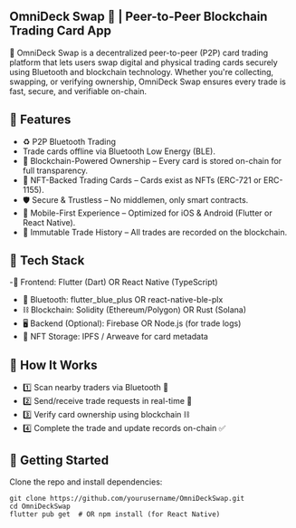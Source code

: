 ## OmniDeck Swap 🎴 | Peer-to-Peer Blockchain Trading Card App
🔄 OmniDeck Swap is a decentralized peer-to-peer (P2P) card trading platform that lets users swap digital and physical trading cards securely using Bluetooth and blockchain technology. Whether you're collecting, swapping, or verifying ownership, OmniDeck Swap ensures every trade is fast, secure, and verifiable on-chain.

## 🔹 Features
- ♻️ P2P Bluetooth Trading
-  Trade cards offline via Bluetooth Low Energy (BLE).
- 🔗 Blockchain-Powered Ownership – Every card is stored on-chain for full transparency.
- 🎴 NFT-Backed Trading Cards – Cards exist as NFTs (ERC-721 or ERC-1155).
- 🛡️ Secure & Trustless – No middlemen, only smart contracts.
- 📲 Mobile-First Experience – Optimized for iOS & Android (Flutter or React Native).
- 📜 Immutable Trade History – All trades are recorded on the blockchain.

## 🔹 Tech Stack
-📱 Frontend: Flutter (Dart) OR React Native (TypeScript)
- 📡 Bluetooth: flutter_blue_plus OR react-native-ble-plx
- ⛓️ Blockchain: Solidity (Ethereum/Polygon) OR Rust (Solana)
- 🖥️ Backend (Optional): Firebase OR Node.js (for trade logs)
- 🎴 NFT Storage: IPFS / Arweave for card metadata

## 🔹 How It Works
- 1️⃣ Scan nearby traders via Bluetooth 📡
- 2️⃣ Send/receive trade requests in real-time 🔄
- 3️⃣ Verify card ownership using blockchain ⛓️
- 4️⃣ Complete the trade and update records on-chain ✅

## 🔹 Getting Started
Clone the repo and install dependencies:
```
git clone https://github.com/yourusername/OmniDeckSwap.git
cd OmniDeckSwap
flutter pub get  # OR npm install (for React Native)
```
